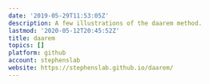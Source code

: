 ```yaml
---
date: '2019-05-29T11:53:05Z'
description: A few illustrations of the daarem method.
lastmod: '2020-05-12T20:45:52Z'
title: daarem
topics: []
platform: github
account: stephenslab
website: https://stephenslab.github.io/daarem/
---
```


